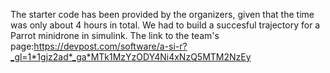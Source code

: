 The starter code has been provided by the organizers, given that the time was only about 4 hours in total. We had to build a succesful trajectory for a Parrot minidrone in simulink. The link to the team's page:https://devpost.com/software/a-si-r?_gl=1*1gjz2ad*_ga*MTk1MzYzODY4Ni4xNzQ5MTM2NzEy
